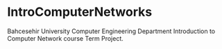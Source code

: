 # IntroComputerNetworks

Bahcesehir University Computer Engineering Department Introduction to Computer Network course Term Project.
